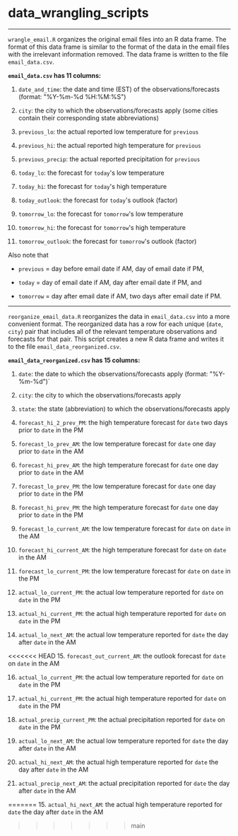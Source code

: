 # data_wrangling_scripts

* * * 

`wrangle_email.R` organizes the original email files into an R data frame.
The format of this data frame is similar to the format of the data in the email files with the irrelevant information removed. 
The data frame is written to the file `email_data.csv`.

**`email_data.csv` has 11 columns:**

1. `date_and_time`: the date and time (EST) of the observations/forecasts (format: "%Y-%m-%d %H:%M:%S")

2. `city`: the city to which the observations/forecasts apply (some cities contain their corresponding state abbreviations)

3. `previous_lo`: the actual reported low temperature for `previous`

4. `previous_hi`: the actual reported high temperature for `previous`

5. `previous_precip`: the actual reported precipitation for `previous`

6. `today_lo`: the forecast for `today`'s low temperature

7. `today_hi`: the forecast for `today`'s high temperature

8. `today_outlook`: the forecast for `today`'s outlook (factor)

9. `tomorrow_lo`: the forecast for `tomorrow`'s low temperature

10. `tomorrow_hi`: the forecast for `tomorrow`'s high temperature

11. `tomorrow_outlook`: the forecast for `tomorrow`'s outlook (factor)

Also note that

* `previous` = day before email date if AM, day of email date if PM,

* `today` = day of email date if AM, day after email date if PM, and 

* `tomorrow` = day after email date if AM, two days after email date if PM.

* * * 
 
`reorganize_email_data.R` reorganizes the data in `email_data.csv` into a more convenient format.
The reorganized data has a row for each unique (`date`, `city`) pair that includes all of the relevant temperature observations and forecasts for that pair.
This script creates a new R data frame and writes it to the file `email_data_reorganized.csv`.

**`email_data_reorganized.csv` has 15 columns:**

1. `date`: the date to which the observations/forecasts apply (format: "%Y-%m-%d")`

2. `city`: the city to which the observations/forecasts apply

3. `state`: the state (abbreviation) to which the observations/forecasts apply

4. `forecast_hi_2_prev_PM`: the high temperature forecast for `date` two days prior to `date` in the PM

5. `forecast_lo_prev_AM`: the low temperature forecast for `date` one day prior to `date` in the AM

6. `forecast_hi_prev_AM`: the high temperature forecast for `date` one day prior to `date` in the AM

7. `forecast_lo_prev_PM`: the low temperature forecast for `date` one day prior to `date` in the PM

8. `forecast_hi_prev_PM`: the high temperature forecast for `date` one day prior to `date` in the PM

9. `forecast_lo_current_AM`: the low temperature forecast for `date` on `date` in the AM

10. `forecast_hi_current_AM`: the high temperature forecast for `date` on `date` in the AM

11. `forecast_lo_current_PM`: the low temperature forecast for `date` on `date` in the PM

12. `actual_lo_current_PM`: the actual low temperature reported for `date` on `date` in the PM

13. `actual_hi_current_PM`: the actual high temperature reported for `date` on `date` in the PM

14. `actual_lo_next_AM`: the actual low temperature reported for `date` the day after `date` in the AM

<<<<<<< HEAD
15. `forecast_out_current_AM`: the outlook forecast for `date` on `date` in the AM

16. `actual_lo_current_PM`: the actual low temperature reported for `date` on `date` in the PM

17. `actual_hi_current_PM`: the actual high temperature reported for `date` on `date` in the PM

18. `actual_precip_current_PM`: the actual precipitation reported for `date` on `date` in the PM

19. `actual_lo_next_AM`: the actual low temperature reported for `date` the day after `date` in the AM

20. `actual_hi_next_AM`: the actual high temperature reported for `date` the day after `date` in the AM

21. `actual_precip_next_AM`: the actual precipitation reported for `date` the day after `date` in the AM

=======
15. `actual_hi_next_AM`: the actual high temperature reported for `date` the day after `date` in the AM
>>>>>>> main
